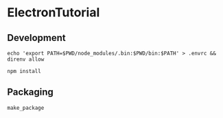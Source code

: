 # ElectronTutorial

## Development

```
echo 'export PATH=$PWD/node_modules/.bin:$PWD/bin:$PATH' > .envrc && direnv allow

npm install
```

## Packaging

```
make_package
```
